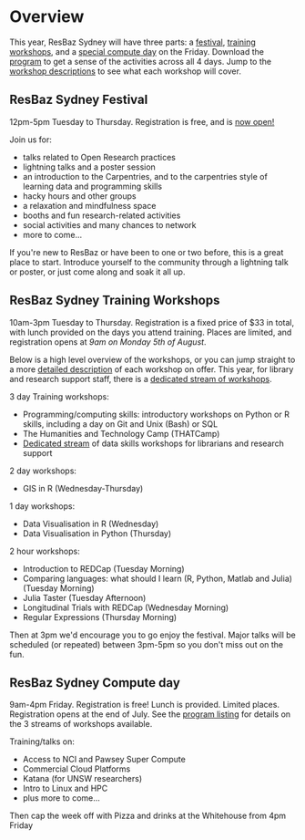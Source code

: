 # Overview

This year, ResBaz Sydney will have three parts: a <a href="#resbaz-sydney-festival">festival</a>, <a href="#resbaz-sydney-training-workshops">training workshops</a>, and a <a href="#resbaz-sydney-compute-day">special compute day</a> on the Friday. Download the <a href="Resbaz2019_Program.pdf">program</a> to get a sense of the activities across all 4 days. Jump to the <a href="workshops.html">workshop descriptions</a> to see what each workshop will cover.

## ResBaz Sydney Festival

12pm-5pm Tuesday to Thursday. Registration is free, and is <a href="https://resbaz.github.io/resbaz2019/sydney/#registration"> now open!</a>

Join us for:
- talks related to Open Research practices
- lightning talks and a poster session
- an introduction to the Carpentries, and to the carpentries style of learning data and programming skills
- hacky hours and other groups
- a relaxation and mindfulness space
- booths and fun research-related activities
- social activities and many chances to network
- more to come...

If you're new to ResBaz or have been to one or two before, this is a great place to start. Introduce yourself to the community through a lightning talk or poster, or just come along and soak it all up.

## ResBaz Sydney Training Workshops

10am-3pm Tuesday to Thursday. Registration is a fixed price of $33 in total, with lunch provided on the days you attend training. Places are limited, and registration opens at <em>9am on Monday 5th of August</em>.

Below is a high level overview of the workshops, or you can jump straight to a more <a href="workshops.html">detailed description</a> of each workshop on offer. This year, for library and research support staff, there is a <a href="LRSS.html">dedicated stream of workshops</a>.

3 day Training workshops:
- Programming/computing skills: introductory workshops on Python or R skills, including a day on Git and Unix (Bash) or SQL
- The Humanities and Technology Camp (THATCamp)
- <a href="LRSS.html">Dedicated stream</a> of data skills workshops for librarians and research support

2 day workshops:
- GIS in R (Wednesday-Thursday)

1 day workshops:
- Data Visualisation in R (Wednesday)
- Data Visualisation in Python (Thursday)

2 hour workshops:
- Introduction to REDCap (Tuesday Morning)
- Comparing languages: what should I learn (R, Python, Matlab and Julia) (Tuesday Morning)
- Julia Taster (Tuesday Afternoon)
- Longitudinal Trials with REDCap (Wednesday Morning)
- Regular Expressions (Thursday Morning)

Then at 3pm we'd encourage you to go enjoy the festival. Major talks will be scheduled (or repeated) between 3pm-5pm so you don't miss out on the fun.

## ResBaz Sydney Compute day

9am-4pm Friday. Registration is free! Lunch is provided. Limited places. Registration opens at the end of July. See the <a href="compute_day.html">program listing</a> for details on the 3 streams of workshops available. 

Training/talks on:
- Access to NCI and Pawsey Super Compute
- Commercial Cloud Platforms
- Katana (for UNSW researchers)
- Intro to Linux and HPC
- plus more to come...

Then cap the week off with Pizza and drinks at the Whitehouse from 4pm Friday
